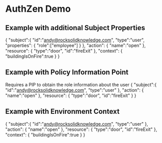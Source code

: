 # AuthZen Demo

## Example with additional Subject Properties

{
    "subject":{
        "id":"andy@rocksolidknowledge.com",
        "type":"user",
        "properties":
        {
            "role":["employee"]
        }
    },
    "action":
    {
        "name":"open"
    },
    "resource":
    {
        "type":"door",
        "id":"fireExit"
    },
    "context":
    {
        "buildingIsOnFire":true
    }
}

## Example with Policy Information Point
Requires a PIP to obtain the role information about the user
{
    "subject":{
        "id":"andy@rocksolidknowledge.com",
        "type":"user"
    },
    "action":
    {
        "name":"open"
    },
    "resource":
    {
        "type":"door",
        "id":"fireExit"
    }
}


## Example with Environment Context

{
    "subject":{
        "id":"andy@rocksolidknowledge.com",
        "type":"user"
    },
    "action":
    {
        "name":"open"
    },
    "resource":
    {
        "type":"door",
        "id":"fireExit"
    },
    "context":
    {
        "buildingIsOnFire":true
    }
}
